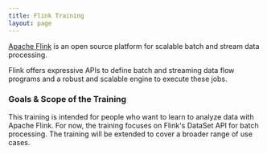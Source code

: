 ```yaml
---
title: Flink Training
layout: page
---
```


[Apache Flink](http://flink.apache.org) is an open source platform for scalable batch and stream data processing.

Flink offers expressive APIs to define batch and streaming data flow programs and a robust and scalable engine to execute these jobs.

### Goals & Scope of the Training

This training is intended for people who want to learn to analyze data with Apache Flink. For now, the training focuses on Flink's DataSet API for batch processing. The training will be extended to cover a broader range of use cases.